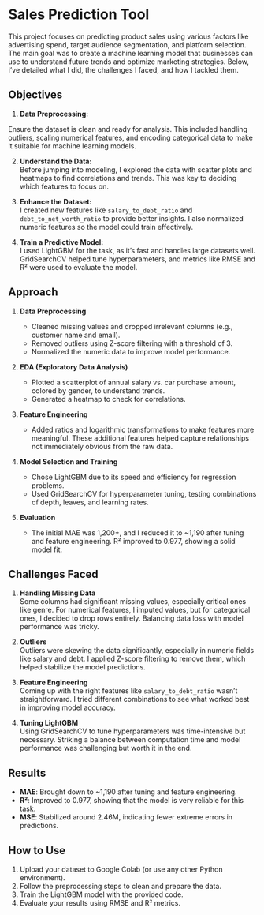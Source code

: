 # Sales Prediction Tool

This project focuses on predicting product sales using various factors like advertising spend, target audience segmentation, and platform selection. The main goal was to create a machine learning model that businesses can use to understand future trends and optimize marketing strategies. Below, I’ve detailed what I did, the challenges I faced, and how I tackled them.

## Objectives

1. **Data Preprocessing:**

Ensure the dataset is clean and ready for analysis. This included handling outliers, scaling numerical features, and encoding categorical data to make it suitable for machine learning models.

2. **Understand the Data:**  
   Before jumping into modeling, I explored the data with scatter plots and heatmaps to find correlations and trends. This was key to deciding which features to focus on.

3. **Enhance the Dataset:**  
   I created new features like `salary_to_debt_ratio` and `debt_to_net_worth_ratio` to provide better insights. I also normalized numeric features so the model could train effectively.

4. **Train a Predictive Model:**  
   I used LightGBM for the task, as it’s fast and handles large datasets well. GridSearchCV helped tune hyperparameters, and metrics like RMSE and R² were used to evaluate the model.

## Approach

1. **Data Preprocessing**  
   - Cleaned missing values and dropped irrelevant columns (e.g., customer name and email).  
   - Removed outliers using Z-score filtering with a threshold of 3.  
   - Normalized the numeric data to improve model performance.

2. **EDA (Exploratory Data Analysis)**  
   - Plotted a scatterplot of annual salary vs. car purchase amount, colored by gender, to understand trends.  
   - Generated a heatmap to check for correlations.

3. **Feature Engineering**  
   - Added ratios and logarithmic transformations to make features more meaningful. These additional features helped capture relationships not immediately obvious from the raw data.

4. **Model Selection and Training**  
   - Chose LightGBM due to its speed and efficiency for regression problems.  
   - Used GridSearchCV for hyperparameter tuning, testing combinations of depth, leaves, and learning rates.

5. **Evaluation**  
   - The initial MAE was 1,200+, and I reduced it to ~1,190 after tuning and feature engineering. R² improved to 0.977, showing a solid model fit.

## Challenges Faced

1. **Handling Missing Data**  
   Some columns had significant missing values, especially critical ones like genre. For numerical features, I imputed values, but for categorical ones, I decided to drop rows entirely. Balancing data loss with model performance was tricky.

2. **Outliers**  
   Outliers were skewing the data significantly, especially in numeric fields like salary and debt. I applied Z-score filtering to remove them, which helped stabilize the model predictions.

3. **Feature Engineering**  
   Coming up with the right features like `salary_to_debt_ratio` wasn’t straightforward. I tried different combinations to see what worked best in improving model accuracy.

4. **Tuning LightGBM**  
   Using GridSearchCV to tune hyperparameters was time-intensive but necessary. Striking a balance between computation time and model performance was challenging but worth it in the end.

## Results

- **MAE**: Brought down to ~1,190 after tuning and feature engineering.  
- **R²**: Improved to 0.977, showing that the model is very reliable for this task.  
- **MSE**: Stabilized around 2.46M, indicating fewer extreme errors in predictions.

## How to Use

1. Upload your dataset to Google Colab (or use any other Python environment).  
2. Follow the preprocessing steps to clean and prepare the data.  
3. Train the LightGBM model with the provided code.  
4. Evaluate your results using RMSE and R² metrics.
